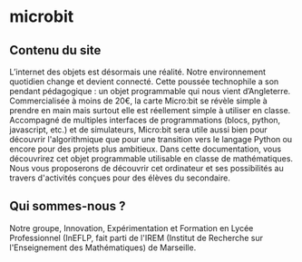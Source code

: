 # microbit

## Contenu du site
L’internet des objets est désormais une réalité. Notre environnement quotidien change et devient connecté. Cette poussée technophile a son pendant pédagogique : un objet programmable qui nous vient d’Angleterre. Commercialisée à moins de 20€, la carte Micro:bit se révèle simple à prendre en main mais surtout elle est réellement simple à utiliser en classe.
Accompagné de multiples interfaces de programmations (blocs, python, javascript, etc.) et de simulateurs, Micro:bit sera utile aussi bien pour découvrir l'algorithmique que pour une transition vers le langage Python ou encore pour des projets plus ambitieux.
Dans cette documentation, vous découvrirez cet objet programmable utilisable en classe de mathématiques. Nous vous proposerons de découvrir cet ordinateur et ses possibilités au travers d'activités conçues pour des élèves du secondaire.




## Qui sommes-nous ?
Notre groupe, Innovation, Expérimentation et Formation en Lycée Professionnel (InEFLP, fait parti de l'IREM (Institut de Recherche sur l'Enseignement des Mathématiques) de Marseille.
